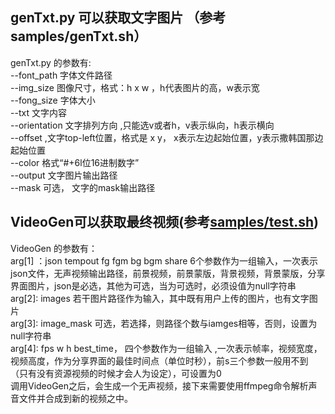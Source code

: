 
  
  ## genTxt.py 可以获取文字图片 （参考samples/genTxt.sh）  
genTxt.py 的参数有:  
            --font_path 字体文件路径  
            --img_size 图像尺寸，格式：h x w ，h代表图片的高，w表示宽  
            --fong_size 字体大小  
            --txt 文字内容  
            --orientation 文字排列方向 ,只能选v或者h，v表示纵向，h表示横向  
            --offset ,文字top-left位置，格式是 x y， x表示左边起始位置，y表示撒韩国那边起始位置  
            --color 格式“#+6l位16进制数字”  
            --output 文字图片输出路径  
            --mask 可选， 文字的mask输出路径  
## VideoGen可以获取最终视频(参考[samples/test.sh](https://github.com/sljlp/VideoGen/blob/master/samples/test.sh))
VideoGen 的参数有：  
            arg[1] ：json tempout fg fgm bg bgm share 6个参数作为一组输入，一次表示json文件，无声视频输出路径，前景视频，前景蒙版，背景视频，背景蒙版，分享界面图片，json是必选，其他为可选，当为可选时，必须设值为null字符串  
            arg[2]: images 若干图片路径作为输入，其中既有用户上传的图片，也有文字图片  
            arg[3]: image_mask 可选，若选择，则路径个数与iamges相等，否则，设置为null字符串  
            arg[4]: fps w h best_time， 四个参数作为一组输入 ,一次表示帧率，视频宽度，视频高度，作为分享界面的最佳时间点（单位时秒），前s三个参数一般用不到（只有没有资源视频的时候才会人为设定），可设置为0  
    调用VideoGen之后，会生成一个无声视频，接下来需要使用ffmpeg命令解析声音文件并合成到新的视频之中。


